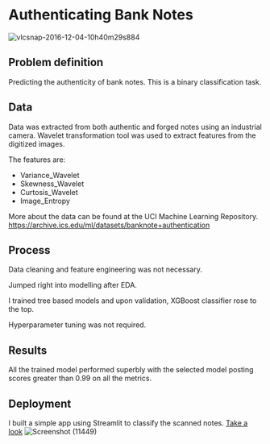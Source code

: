 # Authenticating Bank Notes
![vlcsnap-2016-12-04-10h40m29s884](https://github.com/Sabacon/Authenticating-Bank-Notes-with-XGBoost-Classifier/assets/121859090/8439ef9d-8866-4e0d-8903-fb72c2cabd56)

## Problem definition
Predicting the authenticity of bank notes. This is a binary classification task. 

## Data
Data was extracted from both authentic and forged notes using an industrial camera. Wavelet transformation tool was used to extract features from the digitized images.

The features are:
* Variance_Wavelet
* Skewness_Wavelet
* Curtosis_Wavelet
* Image_Entropy

More about the data can be found at the UCI Machine Learning Repository. https://archive.ics.edu/ml/datasets/banknote+authentication

## Process
Data cleaning and feature engineering was not necessary.

Jumped right into modelling after EDA.

I trained tree based models and upon validation, XGBoost classifier rose to the top.

Hyperparameter tuning was not required.

## Results
All the trained model performed superbly with the selected model posting scores greater than 0.99 on all the metrics.

## Deployment
I built a simple app using Streamlit to classify the scanned notes. [Take a look](https://sabacon-authenticating-bank-notes-with-xgb-authenticator-qr8oee.streamlit.app/)
![Screenshot (11449)](https://github.com/Sabacon/Authenticating-Bank-Notes-with-XGBoost-Classifier/assets/121859090/939d9c3f-aa4c-442c-be8a-83cded0b00c3)
